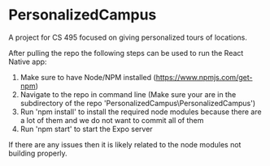 # PersonalizedCampus
A project for CS 495 focused on giving personalized tours of locations. 

After pulling the repo the following steps can be used to run the React Native app:
1. Make sure to have Node/NPM installed (https://www.npmjs.com/get-npm)
2. Navigate to the repo in command line (Make sure your are in the subdirectory of the repo 'PersonalizedCampus\PersonalizedCampus')
3. Run 'npm install' to install the required node modules because there are a lot of them and we do not want to commit all of them
4. Run 'npm start' to start the Expo server

If there are any issues then it is likely related to the node modules not building properly. 